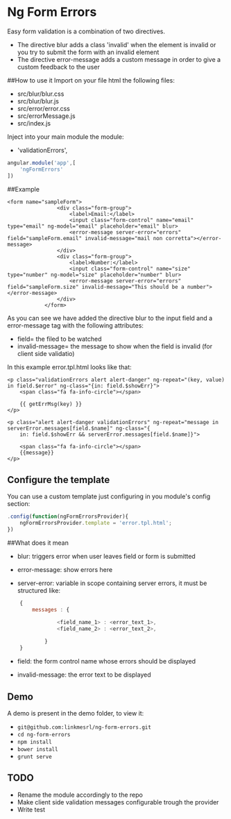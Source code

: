 # Ng Form Errors
Easy form validation is a combination of two directives.

* The directive blur adds a class 'invalid' when the element is invalid or you try to submit the form with an invalid element 
* The directive error-message adds a custom message in order to give a custom feedback to the user

##How to use it
Import on your file html the following files:
* src/blur/blur.css
* src/blur/blur.js
* src/error/error.css
* src/errorMessage.js
* src/index.js

Inject into your main module the module:
* 'validationErrors',

```javascript
angular.module('app',[
    'ngFormErrors'
])
```


##Example

```         
<form name="sampleForm">
                <div class="form-group">
                    <label>Email:</label>
                    <input class="form-control" name="email" type="email" ng-model="email" placeholder="email" blur>
                    <error-message server-error="errors" field="sampleForm.email" invalid-message="mail non corretta"></error-message> 
                </div>
                <div class="form-group">
                    <label>Number:</label>
                    <input class="form-control" name="size" type="number" ng-model="size" placeholder="number" blur>
                    <error-message server-error="errors" field="sampleForm.size" invalid-message="This should be a number"></error-message>
                </div>
            </form>
```

As you can see we have added the directive blur to the input field and a error-message tag with the following attributes:
* field= the filed to be watched
* invalid-message= the message to show when the field is invalid (for client side validatio)

In this example error.tpl.html looks like that:

```
<p class="validationErrors alert alert-danger" ng-repeat="(key, value) in field.$error" ng-class="{in: field.$showErr}">
    <span class="fa fa-info-circle"></span>

    {{ getErrMsg(key) }}
</p>

<p class="alert alert-danger validationErrors" ng-repeat="message in serverError.messages[field.$name]" ng-class="{
	in: field.$showErr && serverError.messages[field.$name]}">

    <span class="fa fa-info-circle"></span>
    {{message}}
</p>
```
## Configure the template

You can use a custom template just configuring in you module's config section:

```javascript
.config(function(ngFormErrorsProvider){
    ngFormErrorsProvider.template = 'error.tpl.html';
})
```

##What does it mean

* blur: triggers error when user leaves field or form is submitted

* error-message: show errors here

* server-error: variable in scope containing server errors, it must be structured like:

```javascript
    {
        messages : {

                <field_name_1> : <error_text_1>,
                <field_name_2> : <error_text_2>,
                
            }
    }
```

* field: the form control name whose errors should be displayed

* invalid-message: the error text to be displayed

## Demo

A demo is present in the demo folder, to view it:

- `git@github.com:linkmesrl/ng-form-errors.git`
- `cd ng-form-errors`
- `npm install`
- `bower install`
- `grunt serve`

## TODO

- Rename the module accordingly to the repo
- Make client side validation messages configurable trough the provider
- Write test
